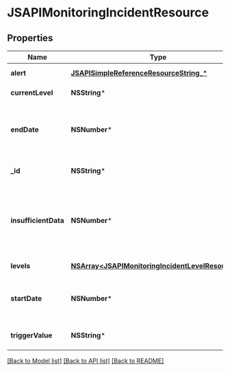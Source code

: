 # JSAPIMonitoringIncidentResource

## Properties
Name | Type | Description | Notes
------------ | ------------- | ------------- | -------------
**alert** | [**JSAPISimpleReferenceResourceString_***](JSAPISimpleReferenceResourceString_.md) | The alert this incident is for | 
**currentLevel** | **NSString*** | The name of the current alert level | 
**endDate** | **NSNumber*** | The endDate as a unix timestamp in seconds the incident was manually ended. Null if still open | [optional] 
**_id** | **NSString*** | The id of the incident. Cannot be changed | 
**insufficientData** | **NSNumber*** | Whether the most recent check for any level had too little data to determine status, and alert level missing_data_policy is &#39;missing&#39; | [optional] 
**levels** | [**NSArray&lt;JSAPIMonitoringIncidentLevelResource&gt;***](JSAPIMonitoringIncidentLevelResource.md) | The statuses of each level | 
**startDate** | **NSNumber*** | The startDate as a unix timestamp in seconds the incident first started | [optional] 
**triggerValue** | **NSString*** | The value that triggered the incident | 

[[Back to Model list]](../README.md#documentation-for-models) [[Back to API list]](../README.md#documentation-for-api-endpoints) [[Back to README]](../README.md)



